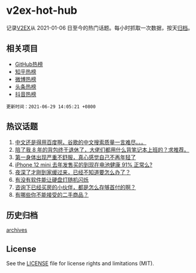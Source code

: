 # v2ex-hot-hub

 记录[V2EX](https://www.v2ex.com/)从 2021-01-06 日至今的热门话题。每小时抓取一次数据，按天[归档](archives)。
 
 ## 相关项目

- [GitHub热榜](https://github.com/snaildev/github-hot-hub)
- [知乎热榜](https://github.com/snaildev/zhihu-hot-hub)
- [微博热榜](https://github.com/snaildev/weibo-hot-hub)
- [头条热榜](https://github.com/snaildev/toutiao-hot-hub)
- [抖音热榜](https://github.com/snaildev/douyin-hot-hub)


 `更新时间：2021-06-29 14:05:21 +0800`

## 热议话题

1. [中文还是得用百度啊，谷歌的中文搜索质量一言难尽。。。](https://www.v2ex.com/t/786401)
1. [陪了我 8 年的背包终于退休了，大佬们都用什么背笔记本上班的？求推荐。](https://www.v2ex.com/t/786246)
1. [第一身体出现严重不舒服，真心感觉自己不再年轻了](https://www.v2ex.com/t/786314)
1. [iPhone 12 mini 去年发售买的到现在电池健康 91% 正常么?](https://www.v2ex.com/t/786294)
1. [夜深了才刚到家缓过来，已经不知道要怎么办了？](https://www.v2ex.com/t/786355)
1. [有没有软件能让硬盘灯随机闪烁](https://www.v2ex.com/t/786278)
1. [咨询下已经买房的小伙伴，都是怎么存够首付的啊？](https://www.v2ex.com/t/786398)
1. [有哪些你不能接受的二手商品？](https://www.v2ex.com/t/786281)

## 历史归档

[archives](archives)

## License

See the [LICENSE](LICENSE) file for license rights and limitations (MIT).
